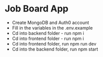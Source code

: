# Job Board App 

- Create MongoDB and Auth0 account
- Fill in the variables in the .env.example
- Cd into backend folder - run npm i 
- Cd into frontend folder - run npm i 
- Cd into frontend folder, run npm run dev 
- Cd into the backend folder, run npm start 
